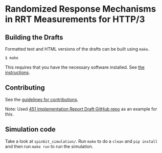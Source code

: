 # Randomized Response Mechanisms in RRT Measurements for HTTP/3


## Building the Drafts

Formatted text and HTML versions of the drafts can be built using `make`.

```sh
$ make
```

This requires that you have the necessary software installed.  See
[the instructions](https://github.com/martinthomson/i-d-template/blob/master/doc/SETUP.md).


## Contributing

See the
[guidelines for contributions](https://github.com/ShivanKaul/draft-andersdotter-rrm-for-rrt/blob/master/CONTRIBUTING.md).

Note: Used [451 Implementation Report Draft GitHub repo](https://github.com/451hackathon/451-imp-report/) as an example for this.

## Simulation code
Take a look at `spinbit_simulation/`. Run `make` to do a `clean` and `pip install` and then run `make run` to run the simulation.
